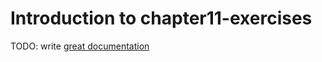 # Introduction to chapter11-exercises

TODO: write [great documentation](http://jacobian.org/writing/what-to-write/)
